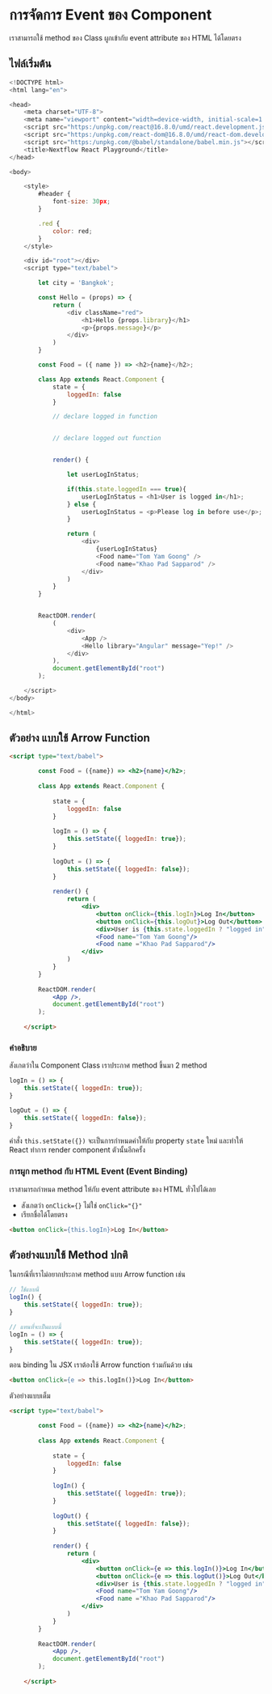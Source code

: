 
# การจัดการ Event ของ Component 

เราสามารถใช้ method ของ Class ผูกเข้ากับ event attribute ของ HTML ได้โดยตรง

## ไฟล์เริ่มต้น

```js
<!DOCTYPE html>
<html lang="en">

<head>
    <meta charset="UTF-8">
    <meta name="viewport" content="width=device-width, initial-scale=1.0">
    <script src="https:/unpkg.com/react@16.8.0/umd/react.development.js"></script>
    <script src="https:/unpkg.com/react-dom@16.8.0/umd/react-dom.development.js"></script>
    <script src="https:/unpkg.com/@babel/standalone/babel.min.js"></script>
    <title>Nextflow React Playground</title>
</head>

<body>

    <style>
        #header {
            font-size: 30px;
        }

        .red {
            color: red;
        }
    </style>

    <div id="root"></div>
    <script type="text/babel">

        let city = 'Bangkok';

        const Hello = (props) => {
            return (
                <div className="red">
                    <h1>Hello {props.library}</h1>
                    <p>{props.message}</p>
                </div>
            )
        }

        const Food = ({ name }) => <h2>{name}</h2>;

        class App extends React.Component {
            state = {
                loggedIn: false
            }

            // declare logged in function


            // declare logged out function 


            render() {

                let userLogInStatus;

                if(this.state.loggedIn === true){
                    userLogInStatus = <h1>User is logged in</h1>;
                } else {
                    userLogInStatus = <p>Please log in before use</p>;
                }

                return (
                    <div>
                        {userLogInStatus}
                        <Food name="Tom Yam Goong" />
                        <Food name="Khao Pad Sapparod" />
                    </div>
                )
            }
        }


        ReactDOM.render(
            (
                <div>
                    <App />
                    <Hello library="Angular" message="Yep!" />
                </div>
            ),
            document.getElementById("root")
        );

    </script>
</body>

</html>
```

## ตัวอย่าง แบบใช้ Arrow Function

```html
<script type="text/babel">

        const Food = ({name}) => <h2>{name}</h2>;
    
        class App extends React.Component {
    
            state = {
                loggedIn: false
            }
    
            logIn = () => {
                this.setState({ loggedIn: true});
            }
    
            logOut = () => {
                this.setState({ loggedIn: false});
            }
    
            render() {
                return (
                    <div>
                        <button onClick={this.logIn}>Log In</button>
                        <button onClick={this.logOut}>Log Out</button>
                        <div>User is {this.state.loggedIn ? "logged in" : "not logged in"}</div>
                        <Food name="Tom Yam Goong"/>
                        <Food name ="Khao Pad Sapparod"/>
                    </div>
                )
            }
        }
    
        ReactDOM.render(
            <App />,
            document.getElementById("root")
        );
    
    </script>
```

### คำอธิบาย 

สังเกตว่าใน Component Class เราประกาศ method ขึ้นมา 2 method 

```js
logIn = () => {
    this.setState({ loggedIn: true});
}

logOut = () => {
    this.setState({ loggedIn: false});
}
```

คำสั่ง `this.setState({})` จะเป็นการกำหนดค่าให้กับ property `state` ใหม่ และทำให้ React ทำการ render component ตัวนั้นอีกครั้ง

### การผูก method กับ HTML Event (Event Binding)

เราสามารถกำหนด method ให้กับ event attribute ของ HTML ทั่วไปได้เลย

- สังเกตว่า `onClick={}` ไม่ใช่ `onClick="{}"`
- เรียกชื่อได้โดยตรง 

```html
<button onClick={this.logIn}>Log In</button>
```

## ตัวอย่างแบบใช้ Method ปกติ

ในกรณีที่เราไม่อยากประกาศ method แบบ Arrow function เช่น

```js
// ใช้แบบนี้
logIn() {
    this.setState({ loggedIn: true});
}

// แทนที่จะเป็นแบบนี้
logIn = () => {
    this.setState({ loggedIn: true});
} 
```

ตอน binding ใน JSX เราต้องใช้ Arrow function ร่วมกันด้วย เช่น 

```html
<button onClick={e => this.logIn()}>Log In</button>
```

ตัวอย่างแบบเต็ม

```html
<script type="text/babel">

        const Food = ({name}) => <h2>{name}</h2>;
    
        class App extends React.Component {
    
            state = {
                loggedIn: false
            }
    
            logIn() {
                this.setState({ loggedIn: true});
            }
    
            logOut() {
                this.setState({ loggedIn: false});
            }
    
            render() {
                return (
                    <div>
                        <button onClick={e => this.logIn()}>Log In</button>
                        <button onClick={e => this.logOut()}>Log Out</button>
                        <div>User is {this.state.loggedIn ? "logged in" : "not logged in"}</div>
                        <Food name="Tom Yam Goong"/>
                        <Food name ="Khao Pad Sapparod"/>
                    </div>
                )
            }
        }
    
        ReactDOM.render(
            <App />,
            document.getElementById("root")
        );
    
    </script>
```
